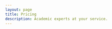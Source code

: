 ```yaml
---
layout: page
title: Pricing
description: Academic experts at your service.
---
```

<!-- TODO: Create a table in markdown that Alwin can easily edit. -->